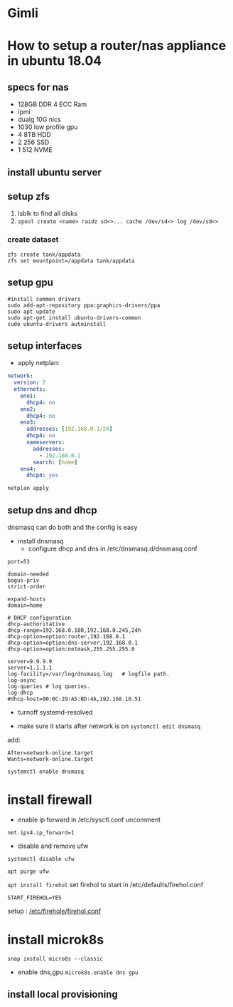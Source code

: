 # Gimli
# How to setup a router/nas appliance in ubuntu 18.04

## specs for nas
* 128GB DDR 4 ECC Ram
* ipmi
* dualg 10G nics
* 1030 low profile gpu
* 4 8TB HDD
* 2 256 SSD
* 1 512 NVME

## install ubuntu server
## setup zfs
1. lsblk to find all disks
1. `zpool create <name> raidz sd<>... cache /dev/sd<> log /dev/sd<>`
### create dataset

```
zfs create tank/appdata
zfs set mountpoint=/appdata tank/appdata
```

## setup gpu
```
#install common drivers
sudo add-apt-repository ppa:graphics-drivers/ppa
sudo apt update
sudo apt-get install ubuntu-drivers-common
sudo ubuntu-drivers autoinstall
```
## setup interfaces
* apply netplan:
```yaml
network:
  version: 2
  ethernets:
    eno1:
      dhcp4: no
    eno2:
      dhcp4: no
    eno3:
      addresses: [192.168.0.1/24]
      dhcp4: no
      nameservers:
        addresses:
          - 192.168.0.1
        search: [home]
    eno4:
      dhcp4: yes
```
`netplan apply`

## setup dns and dhcp
dnsmasq can do both and the config is easy
* install dnsmasq
  * configure dhcp and dns
in /etc/dnsmasq.d/dnsmasq.conf
```
port=53

domain-needed
bogus-priv
strict-order

expand-hosts
domain=home

# DHCP configuration
dhcp-authoritative
dhcp-range=192.168.0.100,192.168.0.245,24h
dhcp-option=option:router,192.168.0.1
dhcp-option=option:dns-server,192.168.0.1
dhcp-option=option:netmask,255.255.255.0

server=9.9.9.9
server=1.1.1.1
log-facility=/var/log/dnsmasq.log   # logfile path.
log-async
log-queries # log queries.
log-dhcp
#dhcp-host=00:0C:29:A5:BD:4A,192.168.10.51
```

* turnoff systemd-resolved

* make sure it starts after network is on
`systemctl edit dnsmasq`

add:

```
After=network-online.target
Wants=network-online.target
```

`systemctl enable dnsmasq`

# install firewall
* enable ip forward
in /etc/sysctl.conf uncomment

`net.ipv4.ip_forward=1`

* disable and remove ufw

`systemctl disable ufw`

`apt purge ufw`

`apt install firehol`
set firehol to start in /etc/defaults/firehol.conf

`START_FIREHOL=YES`

setup : [/etc/firehole/firehol.conf](firewall/firehol.conf)


# install microk8s
`snap install micro8s --classic`
* enable dns,gpu
`microk8s.enable dns gpu`
## install local provisioning

